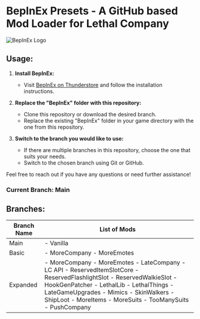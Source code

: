 # BepInEx Presets - A GitHub based Mod Loader for Lethal Company

![BepInEx Logo](https://avatars2.githubusercontent.com/u/39589027?s=256)

## Usage:

1. **Install BepInEx:**
   - Visit [BepInEx on Thunderstore](https://thunderstore.io/c/lethal-company/p/BepInEx/BepInExPack/) and follow the installation instructions.

2. **Replace the "BepInEx" folder with this repository:**
   - Clone this repository or download the desired branch.
   - Replace the existing "BepInEx" folder in your game directory with the one from this repository.

3. **Switch to the branch you would like to use:**
   - If there are multiple branches in this repository, choose the one that suits your needs.
   - Switch to the chosen branch using Git or GitHub.

Feel free to reach out if you have any questions or need further assistance!

### Current Branch: **Main**

## Branches:
| Branch Name | List of Mods                           |
|-------------|----------------------------------------|
| Main        | - Vanilla                              |
| Basic   | - MoreCompany - MoreEmotes|
| Expanded   | - MoreCompany - MoreEmotes - LateCompany - LC API - ReservedItemSlotCore - ReservedFlashlightSlot - ReservedWalkieSlot - HookGenPatcher - LethalLib - LethalThings - LateGameUpgrades - Mimics - SkinWalkers - ShipLoot - MoreItems - MoreSuits - TooManySuits - PushCompany|
